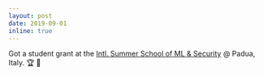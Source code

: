 ```yaml
---
layout: post
date: 2019-09-01
inline: true
---
```


Got a student grant at the [Intl. Summer School of ML & Security](https://spritz.math.unipd.it/events/2019/PIU2019/PagesOutput/MLS/index.html) @ Padua, Italy. :trophy: :gift:

